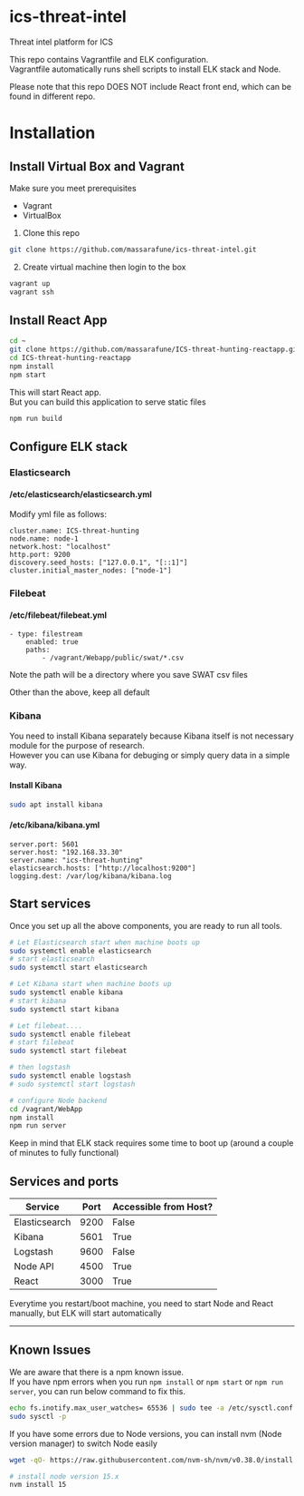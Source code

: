 # ics-threat-intel
Threat intel platform for ICS

This repo contains Vagrantfile and ELK configuration.  
Vagrantfile automatically runs shell scripts to install ELK stack and Node.  

Please note that this repo DOES NOT include React front end, which can be found in different repo.

# Installation
## Install Virtual Box and Vagrant
Make sure you meet prerequisites
- Vagrant
- VirtualBox

1. Clone this repo
```bash
git clone https://github.com/massarafune/ics-threat-intel.git
```
2. Create virtual machine then login to the box
```bash
vagrant up
vagrant ssh
```

## Install React App
```bash
cd ~
git clone https://github.com/massarafune/ICS-threat-hunting-reactapp.git
cd ICS-threat-hunting-reactapp
npm install
npm start
```
This will start React app.  
But you can build this application to serve static files
```bash
npm run build
```

## Configure ELK stack
### Elasticsearch
#### /etc/elasticsearch/elasticsearch.yml
Modify yml file as follows:
```
cluster.name: ICS-threat-hunting
node.name: node-1
network.host: "localhost"
http.port: 9200
discovery.seed_hosts: ["127.0.0.1", "[::1]"]
cluster.initial_master_nodes: ["node-1"]
```

### Filebeat
#### /etc/filebeat/filebeat.yml
```
- type: filestream
    enabled: true
    paths:
        - /vagrant/Webapp/public/swat/*.csv
```
Note the path will be a directory where you save SWAT csv files

Other than the above, keep all default

### Kibana
You need to install Kibana separately because Kibana itself is not necessary module for the purpose of research.  
However you can use Kibana for debuging or simply query data in a simple way.  

#### Install Kibana
```bash
sudo apt install kibana
```

#### /etc/kibana/kibana.yml
```
server.port: 5601
server.host: "192.168.33.30"
server.name: "ics-threat-hunting"
elasticsearch.hosts: ["http://localhost:9200"]
logging.dest: /var/log/kibana/kibana.log
```

## Start services
Once you set up all the above components, you are ready to run all tools.  

```bash
# Let Elasticsearch start when machine boots up
sudo systemctl enable elasticsearch
# start elasticsearch
sudo systemctl start elasticsearch

# Let Kibana start when machine boots up
sudo systemctl enable kibana
# start kibana
sudo systemctl start kibana

# Let filebeat....
sudo systemctl enable filebeat
# start filebeat
sudo systemctl start filebeat

# then logstash
sudo systemctl enable logstash
# sudo systemctl start logstash

# configure Node backend
cd /vagrant/WebApp
npm install
npm run server
```

Keep in mind that ELK stack requires some time to boot up (around a couple of minutes to fully functional)  

## Services and ports
| Service | Port | Accessible from Host? |
----|----|----
| Elasticsearch | 9200 | False |
| Kibana | 5601 | True |
| Logstash | 9600 | False |
| Node API | 4500 | True |
| React | 3000 | True |

Everytime you restart/boot machine, you need to start Node and React manually, but ELK will start automatically

---

## Known Issues
We are aware that there is a npm known issue.  
If you have npm errors when you run `npm install` or `npm start` or `npm run server`, you can run below command to fix this.  

```bash
echo fs.inotify.max_user_watches= 65536 | sudo tee -a /etc/sysctl.conf
sudo sysctl -p
```

If you have some errors due to Node versions, you can install nvm (Node version manager) to switch Node easily  
```bash
wget -qO- https://raw.githubusercontent.com/nvm-sh/nvm/v0.38.0/install.sh | bash

# install node version 15.x
nvm install 15
```
